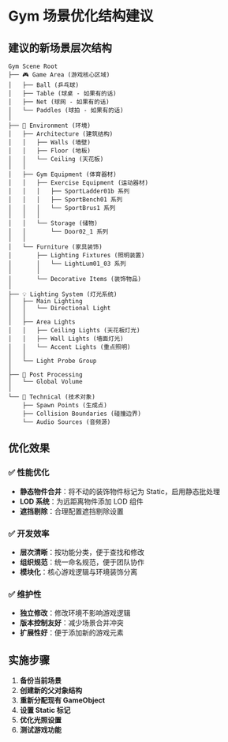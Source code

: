# Gym 场景优化结构建议

## 建议的新场景层次结构

```text
Gym Scene Root
├── 🎮 Game Area (游戏核心区域)
│   ├── Ball (乒乓球)
│   ├── Table (球桌 - 如果有的话)
│   ├── Net (球网 - 如果有的话)
│   └── Paddles (球拍 - 如果有的话)
│
├── 🏢 Environment (环境)
│   ├── Architecture (建筑结构)
│   │   ├── Walls (墙壁)
│   │   ├── Floor (地板)
│   │   └── Ceiling (天花板)
│   │
│   ├── Gym Equipment (体育器材)
│   │   ├── Exercise Equipment (运动器材)
│   │   │   ├── SportLadder01b 系列
│   │   │   ├── SportBench01 系列
│   │   │   └── SportBrus1 系列
│   │   │
│   │   └── Storage (储物)
│   │       └── Door02_1 系列
│   │
│   └── Furniture (家具装饰)
│       ├── Lighting Fixtures (照明装置)
│       │   └── LightLum01_03 系列
│       │
│       └── Decorative Items (装饰物品)
│
├── 💡 Lighting System (灯光系统)
│   ├── Main Lighting
│   │   └── Directional Light
│   │
│   ├── Area Lights
│   │   ├── Ceiling Lights (天花板灯光)
│   │   ├── Wall Lights (墙面灯光)
│   │   └── Accent Lights (重点照明)
│   │
│   └── Light Probe Group
│
├── 🎨 Post Processing
│   └── Global Volume
│
└── 📐 Technical (技术对象)
    ├── Spawn Points (生成点)
    ├── Collision Boundaries (碰撞边界)
    └── Audio Sources (音频源)
```

## 优化效果

### ✅ 性能优化

- **静态物件合并**：将不动的装饰物件标记为 Static，启用静态批处理
- **LOD 系统**：为远距离物件添加 LOD 组件
- **遮挡剔除**：合理配置遮挡剔除设置

### ✅ 开发效率

- **层次清晰**：按功能分类，便于查找和修改
- **组织规范**：统一命名规范，便于团队协作
- **模块化**：核心游戏逻辑与环境装饰分离

### ✅ 维护性

- **独立修改**：修改环境不影响游戏逻辑
- **版本控制友好**：减少场景合并冲突
- **扩展性好**：便于添加新的游戏元素

## 实施步骤

1. **备份当前场景**
2. **创建新的父对象结构**
3. **重新分配现有 GameObject**
4. **设置 Static 标记**
5. **优化光照设置**
6. **测试游戏功能**
